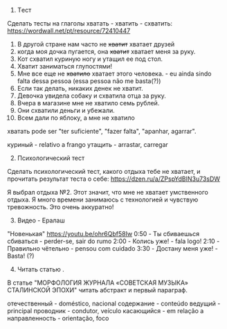 1) Tест

Сделать тесты на глаголы хватать - хватить - схватить: https://wordwall.net/pt/resource/72410447

1. В другой стране нам часто не ~~хватит~~ хватает друзей
2. когда моя дочка пугается, она ~~хватит~~ хватает меня за руку.
3. Кот схватил куриную ногу и утащил ее под стол.
4. Хватит заниматься глупостями!
5. Мне все еще не ~~хватило~~ хватает этого человека. - eu ainda sindo falta dessa pessoa (essa pessoa não me basta(?))
6. Если так делать, никаких денек не хватит. 
7. Девочка увидела собаку и схватила отца за руку.
8. Вчера в магазине мне не хватило семь рублей.
9. Они схватили деньги и убежали.
10. Всем дали по яблоку, а мне не хватило

хватать pode ser "ter suficiente", "fazer falta", "apanhar, agarrar".

куриный - relativo a frango
утащить - arrastar, carregar

2) Психологический тест

Сделать психологический тест, какого отдыха тебе не хватает, и прочитать результат теста о себе:
https://dzen.ru/a/ZPspYdBIN3u73sDW

Я выбрал отдыха №2. Этот значит, что мне не хватает умственного отдыха. Я много времени занимаюсь с технологией и чувствую тревожность. Это очень аккуратно! 

3) Видео - Ералаш

"Новенькая"
https://youtu.be/ohr6Qbf58Iw
0:50 - Ты сбиваешься
    сбиваться - perder-se, sair do rumo
2:00 - Колись уже! - fala logo!
2:10 - Правильно чётельно - pensou com cuidado 
3:30 - Достану меня уже! - Basta! (?)

4) Читать статью .

В статье "МОРФОЛОГИЯ ЖУРНАЛА «СОВЕТСКАЯ МУЗЫКА» СТАЛИНСКОЙ ЭПОХИ" читать абстракт и первый параграф. 

отечественный - doméstico, nacional
содержание - conteúdo
ведущий - principal
проводник - condutor, veículo
касающийся - em relação a
направленность - orientação, foco

